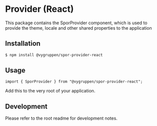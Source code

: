 # Provider (React)

This package contains the SporProvider component, which is used to provide the theme, locale and other shared properties to the application

## Installation

```bash
$ npm install @vygruppen/spor-provider-react
```

## Usage

```tsx
import { SporProvider } from "@vygruppen/spor-provider-react";
```

Add this to the very root of your application.

## Development

Please refer to the root readme for development notes.
